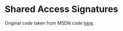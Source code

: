 # Shared Access Signatures
Original code taken from MSDN code [here](https://code.msdn.microsoft.com/Relayed-Messaging-92b04c02).
